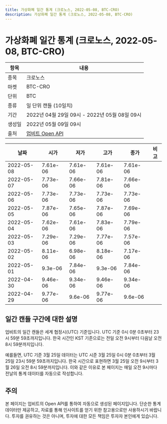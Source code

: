 ```yaml
---
title: 가상화폐 일간 통계 (크로노스, 2022-05-08, BTC-CRO)
description: 가상화폐 일간 통계 (크로노스, 2022-05-08, BTC-CRO)
---
```



가상화폐 일간 통계 (크로노스, 2022-05-08, BTC-CRO)
===

|항목|내용|
|--|--|
|종목|크로노스|
|마켓|BTC-CRO|
|단위|BTC|
|종류|일 단위 캔들 (10일치)|
|기간|2022년 04월 29일 09시 - 2022년 05월 08일 09시|
|생성일|2022년 05월 09일 09시|
|출처|[업비트 Open API](https://docs.upbit.com)|


|날짜|시가|저가|고가|종가|비고|
|--|--|--|--|--|--|
|2022-05-08|7.61e-06|7.61e-06|7.61e-06|7.61e-06|    |
|2022-05-07|7.73e-06|7.66e-06|7.81e-06|7.66e-06|    |
|2022-05-06|7.73e-06|7.73e-06|7.73e-06|7.73e-06|    |
|2022-05-05|7.87e-06|7.65e-06|7.87e-06|7.69e-06|    |
|2022-05-04|7.62e-06|7.61e-06|7.83e-06|7.79e-06|    |
|2022-05-03|7.29e-06|7.29e-06|7.77e-06|7.57e-06|    |
|2022-05-02|8.11e-06|6.98e-06|8.18e-06|7.17e-06|    |
|2022-05-01|9.3e-06|7.84e-06|9.3e-06|7.84e-06|    |
|2022-04-30|9.46e-06|9.34e-06|9.46e-06|9.34e-06|    |
|2022-04-29|9.77e-06|9.6e-06|9.77e-06|9.6e-06|    |


일간 캔들 구간에 대한 설명
---


업비트의 일간 캔들은 세계 협정시(UTC) 기준입니다. 
UTC 기준 0시 0분 0초부터 23시 59분 59초까지입니다. 
한국 시간인 KST 기준으로는 전일 오전 9시부터 다음날 오전 8시 59분까지입니다. 


예를들면, UTC 기준 3월 25일 데이터는 UTC 시준 3월 25일 0시 0분 0초부터 3월 25일 23시 59분 59초까지입니다. 
한국 시간으로 표현하면 3월 25일 오전 9시부터 3월 26일 오전 8시 59분까지입니다. 
이와 같은 이유로 본 페이지는 매일 오전 9시마다 전날의 통계 데이터를 자동으로 작성합니다. 


주의
---


본 페이지는 업비트의 Open API를 통하여 자동으로 생성된 페이지입니다. 
단순한 통계 데이터만 제공하고, 자료를 통해 인사이트를 얻기 위한 참고용으로만 사용하시기 바랍니다. 
투자를 권유하는 것은 아니며, 투자에 대한 모든 책임은 투자자 본인에게 있습니다. 
